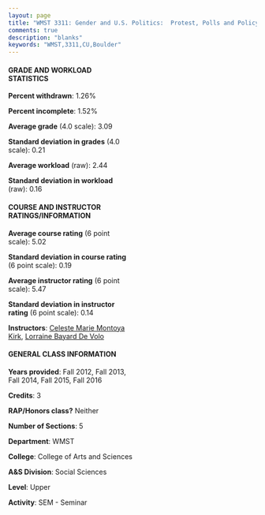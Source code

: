```yaml
---
layout: page
title: "WMST 3311: Gender and U.S. Politics:  Protest, Polls and Policy Statistics"
comments: true
description: "blanks"
keywords: "WMST,3311,CU,Boulder"
---
```

<head>
<script src="https://ajax.googleapis.com/ajax/libs/jquery/2.1.3/jquery.min.js"></script>
<script src="https://dl.dropboxusercontent.com/s/pc42nxpaw1ea4o9/highcharts.js?dl=0"></script>
<!-- <script src="../assets/js/highcharts.js"></script> -->
<style type="text/css">@font-face {
	font-family: "Bebas Neue";
	src: url(https://www.filehosting.org/file/details/544349/BebasNeue Regular.otf) format("opentype");
	}
	h1.Bebas { 
		font-family: "Bebas Neue", Verdana, Tahoma;
	}
</style>
</head>
<body>
	<div id="container" style="float: right; width: 45%; height: 88%; margin-left: 2.5%; margin-right: 2.5%;"></div>
	<script language="JavaScript">
		$(document).ready(function() {
		var chart = {type: 'column'};
		var title = {text: 'Grade Distribution'};
		var xAxis = {categories: ['A','B','C','D','F'],crosshair: true};
		var yAxis = {min: 0,title: {text: 'Percentage'}};
		var tooltip = {headerFormat: '<center><b><span style="font-size:20px">{point.key}</span></b></center>',
		               pointFormat: '<td style="padding:0"><b>{point.y:.1f}%</b></td>',
		               footerFormat: '</table>',shared: true,useHTML: true};
		var plotOptions = {column: {pointPadding: 0.0,borderWidth: 0}};  
		var credits = {enabled: false};var series= [{name: 'Percent',data: [29.89,57.53,9.55,0.93,2.1,]}];
		var json = {};
		json.chart = chart;
		json.title = title;
		json.tooltip = tooltip;
		json.xAxis = xAxis;
		json.yAxis = yAxis;  
		json.series = series;
		json.plotOptions = plotOptions;  
		json.credits = credits;
		$('#container').highcharts(json);
	});
	</script>
</body>
			   
#### GRADE AND WORKLOAD STATISTICS

**Percent withdrawn**: 1.26%

**Percent incomplete**: 1.52%

**Average grade** (4.0 scale): 3.09

**Standard deviation in grades** (4.0 scale): 0.21

**Average workload** (raw): 2.44

**Standard deviation in workload** (raw): 0.16

#### COURSE AND INSTRUCTOR RATINGS/INFORMATION

**Average course rating** (6 point scale): 5.02

**Standard deviation in course rating** (6 point scale): 0.19

**Average instructor rating** (6 point scale): 5.47

**Standard deviation in instructor rating** (6 point scale): 0.14

**Instructors**: <a href='../../instructors/Celeste_Marie_Montoya_Kirk'>Celeste Marie Montoya Kirk</a>, <a href='../../instructors/Lorraine_Bayard_De_Volo'>Lorraine Bayard De Volo</a>

#### GENERAL CLASS INFORMATION

**Years provided**: Fall 2012, Fall 2013, Fall 2014, Fall 2015, Fall 2016

**Credits**: 3

**RAP/Honors class?** Neither

**Number of Sections**: 5

**Department**: WMST

**College**: College of Arts and Sciences

**A&S Division**: Social Sciences

**Level**: Upper

**Activity**: SEM - Seminar
